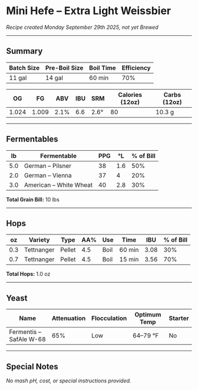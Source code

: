 # Mini Hefe – Extra Light Weissbier  
*Recipe created Monday September 29th 2025, not yet Brewed*  

---

## Summary
| Batch Size | Pre-Boil Size     | Boil Time | Efficiency |
|------------|------------------|-----------|------------|
| 11 gal     | 14 gal           | 60 min    | 70%        |

| OG    | FG    | ABV   | IBU  | SRM  | Calories (12oz) | Carbs (12oz) |
|-------|-------|-------|------|------|-----------------|---------------|
| 1.024 | 1.009 | 2.1%  | 6.6  | 2.6° | 80              | 10.3 g        |

---

## Fermentables
| lb    | Fermentable        | PPG | °L  | % of Bill |
|-------|-------------------|-----|-----|------------|
| 5.0   | German – Pilsner   | 38  | 1.6 | 50%       |
| 2.0   | German – Vienna    | 37  | 4   | 20%       |
| 3.0   | American – White Wheat | 40 | 2.8 | 30%    |

**Total Grain Bill:** 10 lbs  

---

## Hops
| oz   | Variety    | Type   | AA%  | Use  | Time     | IBU  | % of Bill |
|------|-----------|--------|------|------|----------|------|------------|
| 0.3  | Tettnanger | Pellet | 4.5  | Boil | 60 min   | 3.08 | 30%       |
| 0.7  | Tettnanger | Pellet | 4.5  | Boil | 15 min   | 3.56 | 70%       |

**Total Hops:** 1.0 oz  

---

## Yeast
| Name                  | Attenuation | Flocculation | Optimum Temp | Starter |
|-----------------------|-------------|--------------|--------------|---------|
| Fermentis – SafAle W-68 | 65%       | Low          | 64–79 °F     | No      |

---

## Special Notes
*No mash pH, cost, or special instructions provided.*
